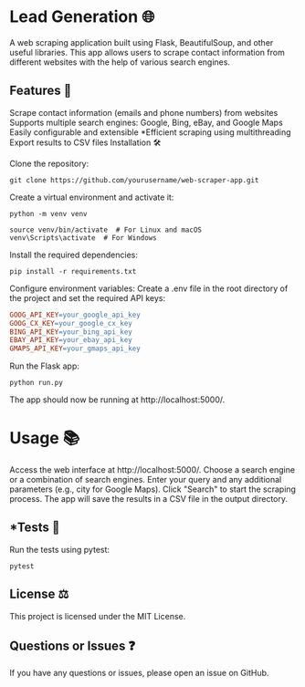 # Lead Generation 🌐
A web scraping application built using Flask, BeautifulSoup, and other useful libraries. This app allows users to scrape contact information from different websites with the help of various search engines.

## Features 🔎
Scrape contact information (emails and phone numbers) from websites
Supports multiple search engines: Google, Bing, eBay, and Google Maps
Easily configurable and extensible
*Efficient scraping using multithreading
Export results to CSV files
Installation 🛠️

Clone the repository:
```console
git clone https://github.com/yourusername/web-scraper-app.git
```
Create a virtual environment and activate it:
```console
python -m venv venv

source venv/bin/activate  # For Linux and macOS
venv\Scripts\activate  # For Windows
```
Install the required dependencies:
```console
pip install -r requirements.txt
```
Configure environment variables:
Create a .env file in the root directory of the project and set the required API keys:

```makefile
GOOG_API_KEY=your_google_api_key
GOOG_CX_KEY=your_google_cx_key
BING_API_KEY=your_bing_api_key
EBAY_API_KEY=your_ebay_api_key
GMAPS_API_KEY=your_gmaps_api_key
```
Run the Flask app:
```console
python run.py
```
The app should now be running at http://localhost:5000/.

# Usage 📚
Access the web interface at http://localhost:5000/.
Choose a search engine or a combination of search engines.
Enter your query and any additional parameters (e.g., city for Google Maps).
Click "Search" to start the scraping process.
The app will save the results in a CSV file in the output directory.

## *Tests 🧪
Run the tests using pytest:
```console
pytest
```

## License ⚖️
This project is licensed under the MIT License.

## Questions or Issues ❓
If you have any questions or issues, please open an issue on GitHub.
